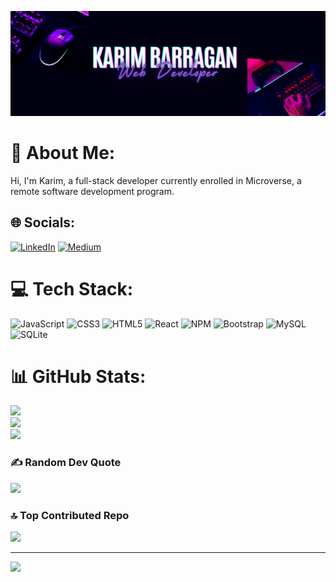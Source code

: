 ![Banner](Karim%20b..svg)

# 💫 About Me:
Hi, I'm Karim, a full-stack developer currently enrolled in Microverse, a remote software development program.


## 🌐 Socials:
[![LinkedIn](https://img.shields.io/badge/LinkedIn-%230077B5.svg?logo=linkedin&logoColor=white)](https://linkedin.com/in/karim-barragan) [![Medium](https://img.shields.io/badge/Medium-12100E?logo=medium&logoColor=white)](https://medium.com/@@karimdavid07) 

# 💻 Tech Stack:
![JavaScript](https://img.shields.io/badge/javascript-%23323330.svg?style=for-the-badge&logo=javascript&logoColor=%23F7DF1E) ![CSS3](https://img.shields.io/badge/css3-%231572B6.svg?style=for-the-badge&logo=css3&logoColor=white) ![HTML5](https://img.shields.io/badge/html5-%23E34F26.svg?style=for-the-badge&logo=html5&logoColor=white) ![React](https://img.shields.io/badge/react-%2320232a.svg?style=for-the-badge&logo=react&logoColor=%2361DAFB) ![NPM](https://img.shields.io/badge/NPM-%23000000.svg?style=for-the-badge&logo=npm&logoColor=white) ![Bootstrap](https://img.shields.io/badge/bootstrap-%23563D7C.svg?style=for-the-badge&logo=bootstrap&logoColor=white) ![MySQL](https://img.shields.io/badge/mysql-%2300f.svg?style=for-the-badge&logo=mysql&logoColor=white) ![SQLite](https://img.shields.io/badge/sqlite-%2307405e.svg?style=for-the-badge&logo=sqlite&logoColor=white)
# 📊 GitHub Stats:
![](https://github-readme-stats.vercel.app/api?username=rebelzob&theme=midnight-purple&hide_border=false&include_all_commits=false&count_private=false)<br/>
![](https://github-readme-streak-stats.herokuapp.com/?user=rebelzob&theme=midnight-purple&hide_border=false)<br/>
![](https://github-readme-stats.vercel.app/api/top-langs/?username=rebelzob&theme=midnight-purple&hide_border=false&include_all_commits=false&count_private=false&layout=compact)

### ✍️ Random Dev Quote
![](https://quotes-github-readme.vercel.app/api?type=horizontal&theme=radical)

### 🔝 Top Contributed Repo
![](https://github-contributor-stats.vercel.app/api?username=rebelzob&limit=5&theme=dark&combine_all_yearly_contributions=true)

---
[![](https://visitcount.itsvg.in/api?id=rebelzob&icon=0&color=0)](https://visitcount.itsvg.in)

<!-- Proudly created with GPRM ( https://gprm.itsvg.in ) -->